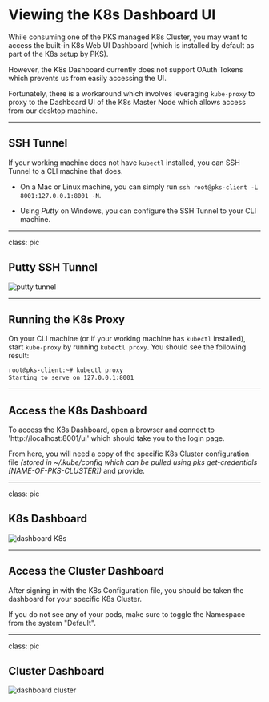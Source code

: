 # Viewing the K8s Dashboard UI

While consuming one of the PKS managed K8s Cluster, you may want to access the built-in K8s Web UI Dashboard (which is installed by default as part of the K8s setup by PKS).

However, the K8s Dashboard currently does not support OAuth Tokens which prevents us from easily accessing the UI.

Fortunately, there is a workaround which involves leveraging `kube-proxy` to proxy to the Dashboard UI of the K8s Master Node which allows  access from our desktop machine.

---

## SSH Tunnel

If your working machine does not have `kubectl` installed, you can SSH Tunnel to a CLI machine that does.  

- On a Mac or Linux machine, you can simply run `ssh root@pks-client -L 8001:127.0.0.1:8001 -N`.  

- Using _Putty_ on Windows, you can configure the SSH Tunnel to your CLI machine.

---

class: pic

## Putty SSH Tunnel

![putty tunnel](images/putty-tunnel.png)

---

## Running the K8s Proxy

On your CLI machine (or if your working machine has `kubectl` installed), start `kube-proxy` by running `kubectl proxy`.  You should see the following result:

```bash
root@pks-client:~# kubectl proxy
Starting to serve on 127.0.0.1:8001
```

---

## Access the K8s Dashboard

To access the K8s Dashboard, open a browser and connect to 'http://localhost:8001/ui' which should take you to the login page. 

From here, you will need a copy of the specific K8s Cluster configuration file _(stored in ~/.kube/config which can be pulled using pks get-credentials [NAME-OF-PKS-CLUSTER])_ and provide.

---

class: pic

## K8s Dashboard

![dashboard K8s](images/dashboard-kubecfg.png)

---

## Access the Cluster Dashboard

After signing in with the K8s Configuration file, you should be taken the dashboard for your specific K8s Cluster. 

If you do not see any of your pods, make sure to toggle the Namespace from the system "Default".

---

class: pic

##  Cluster Dashboard

![dashboard cluster](images/dashboard-cluster.png)

